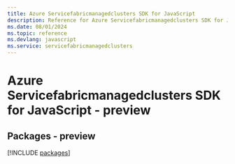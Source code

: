 ```yaml
---
title: Azure Servicefabricmanagedclusters SDK for JavaScript
description: Reference for Azure Servicefabricmanagedclusters SDK for JavaScript
ms.date: 08/01/2024
ms.topic: reference
ms.devlang: javascript
ms.service: servicefabricmanagedclusters
---
```

# Azure Servicefabricmanagedclusters SDK for JavaScript - preview
## Packages - preview
[!INCLUDE [packages](servicefabricmanagedclusters-index.md)]